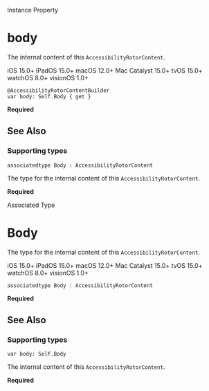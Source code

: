 Instance Property

# body

The internal content of this `AccessibilityRotorContent`.

iOS 15.0+  iPadOS 15.0+  macOS 12.0+  Mac Catalyst 15.0+  tvOS 15.0+  watchOS
8.0+  visionOS 1.0+

    
    
    @AccessibilityRotorContentBuilder
    var body: Self.Body { get }

**Required**

## See Also

### Supporting types

`associatedtype Body : AccessibilityRotorContent`

The type for the internal content of this `AccessibilityRotorContent`.

**Required**

Associated Type

# Body

The type for the internal content of this `AccessibilityRotorContent`.

iOS 15.0+  iPadOS 15.0+  macOS 12.0+  Mac Catalyst 15.0+  tvOS 15.0+  watchOS
8.0+  visionOS 1.0+

    
    
    associatedtype Body : AccessibilityRotorContent

**Required**

## See Also

### Supporting types

`var body: Self.Body`

The internal content of this `AccessibilityRotorContent`.

**Required**

